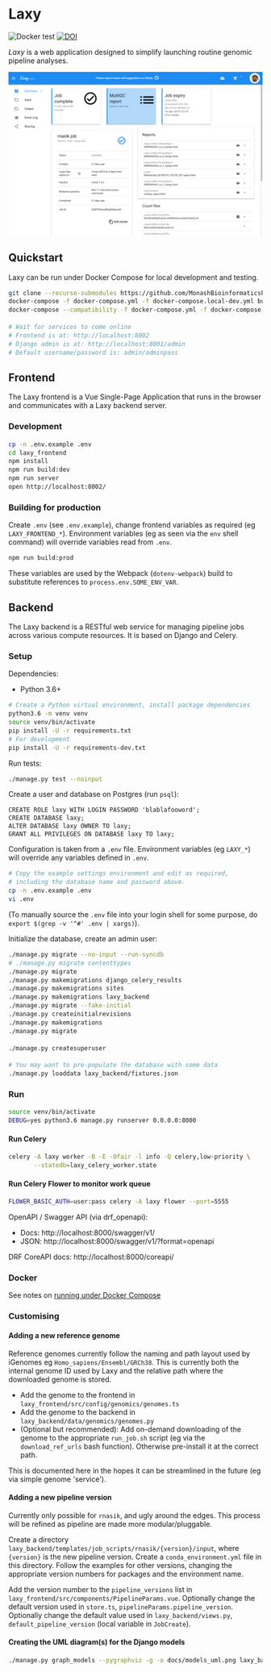 # Laxy

![Docker test](https://github.com/MonashBioinformaticsPlatform/laxy/workflows/Docker%20test/badge.svg?branch=master)
[![DOI](https://zenodo.org/badge/DOI/10.5281/zenodo.3767371.svg)](https://doi.org/10.5281/zenodo.3767371)

_Laxy_ is a web application designed to simplify launching routine genomic pipeline analyses.

![Job Page Screenshot](docs/screenshots/job_page.png)

## Quickstart

Laxy can be run under Docker Compose for local development and testing.

```bash
git clone --recurse-submodules https://github.com/MonashBioinformaticsPlatform/laxy.git
docker-compose -f docker-compose.yml -f docker-compose.local-dev.yml build
docker-compose --compatibility -f docker-compose.yml -f docker-compose.local-dev.yml up -d

# Wait for services to come online
# Frontend is at: http://localhost:8002
# Django admin is at: http://localhost:8001/admin
# Default username/password is: admin/adminpass
```

## Frontend

The Laxy frontend is a Vue Single-Page Application that runs in the browser and communicates with a Laxy backend server.

### Development

```bash
cp -n .env.example .env
cd laxy_frontend
npm install
npm run build:dev
npm run server
open http://localhost:8002/
```

### Building for production

Create `.env` (see `.env.example`), change frontend variables as required (eg `LAXY_FRONTEND_*`).
Environment variables (eg as seen via the `env` shell command) will override variables read from `.env`.

```bash
npm run build:prod
```

These variables are used by the Webpack (`dotenv-webpack`) build to substitute references to `process.env.SOME_ENV_VAR`.

## Backend

The Laxy backend is a RESTful web service for managing pipeline jobs across various compute resources.
It is based on Django and Celery.

### Setup

Dependencies:

- Python 3.6+

```bash
# Create a Python virtual environment, install package dependencies
python3.6 -m venv venv
source venv/bin/activate
pip install -U -r requirements.txt
# For development
pip install -U -r requirements-dev.txt
```

Run tests:

```bash
./manage.py test --noinput
```

Create a user and database on Postgres (run `psql`):

```postgresql
CREATE ROLE laxy WITH LOGIN PASSWORD 'blablafooword';
CREATE DATABASE laxy;
ALTER DATABASE laxy OWNER TO laxy;
GRANT ALL PRIVILEGES ON DATABASE laxy TO laxy;
```

Configuration is taken from a `.env` file.
Environment variables (eg `LAXY_*`) will override any variables defined in `.env`.

```bash
# Copy the example settings environment and edit as required,
# including the database name and password above.
cp -n .env.example .env
vi .env
```

(To manually source the `.env` file into your login shell for some purpose, do `export $(grep -v '^#' .env | xargs)`).

Initialize the database, create an admin user:

```bash
./manage.py migrate --no-input --run-syncdb
# ./manage.py migrate contenttypes
./manage.py migrate
./manage.py makemigrations django_celery_results
./manage.py makemigrations sites
./manage.py makemigrations laxy_backend
./manage.py migrate --fake-initial
./manage.py createinitialrevisions
./manage.py makemigrations
./manage.py migrate

./manage.py createsuperuser

# You may want to pre-populate the database with some data
./manage.py loaddata laxy_backend/fixtures.json
```

### Run

```bash
source venv/bin/activate
DEBUG=yes python3.6 manage.py runserver 0.0.0.0:8000
```

#### Run Celery

```bash
celery -A laxy worker -B -E -Ofair -l info -Q celery,low-priority \
       --statedb=laxy_celery_worker.state
```

#### Run Celery Flower to monitor work queue

```bash
FLOWER_BASIC_AUTH=user:pass celery -A laxy flower --port=5555
```

OpenAPI / Swagger API (via drf_openapi):

- Docs: http://localhost:8000/swagger/v1/
- JSON: http://localhost:8000/swagger/v1/?format=openapi

DRF CoreAPI docs: http://localhost:8000/coreapi/

### Docker

See notes on [running under Docker Compose](docs/docker.md)

### Customising

#### Adding a new reference genome

Reference genomes currently follow the naming and path layout used by iGenomes eg `Homo_sapiens/Ensembl/GRCh38`.
This is currently both the internal genome ID used by Laxy and the relative path where the downloaded genome is stored.

- Add the genome to the frontend in `laxy_frontend/src/config/genomics/genomes.ts`
- Add the genome to the backend in `laxy_backend/data/genomics/genomes.py`
- (Optional but recommended): Add on-demand downloading of the genome to the appropriate `run_job.sh` script
  (eg via the `download_ref_urls` bash function). Otherwise pre-install it at the correct path.

This is documented here in the hopes it can be streamlined in the future (eg via simple genome 'service').

#### Adding a new pipeline version

Currently only possible for `rnasik`, and ugly around the edges.
This process will be refined as pipeline are made more modular/pluggable.

Create a directory `laxy_backend/templates/job_scripts/rnasik/{version}/input`, where `{version}` is the new pipeline version.
Create a `conda_environment.yml` file in this directory. Follow the examples for other versions, changing the
appropriate version numbers for packages and the environment name.

Add the version number to the `pipeline_versions` list in `laxy_frontend/src/components/PipelineParams.vue`.
Optionally change the default version used in `store.ts`, `pipelineParams.pipeline_version`.
Optionally change the default value used in `laxy_backend/views.py`, `default_pipeline_version` (local variable in `JobCreate`).

#### Creating the UML diagram(s) for the Django models

```bash
./manage.py graph_models --pygraphviz -g -o docs/models_uml.png laxy_backend
```

